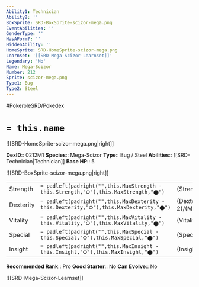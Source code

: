 ```yaml
---
Ability1: Technician
Ability2: ''
BoxSprite: SRD-BoxSprite-scizor-mega.png
EventAbilities: ''
GenderType: ''
HasAForm?: ''
HiddenAbility: ''
HomeSprite: SRD-HomeSprite-scizor-mega.png
Learnset: '[[SRD-Mega-Scizor-Learnset]]'
Legendary: 'No'
Name: Mega-Scizor
Number: 212
Sprite: scizor-mega.png
Type1: Bug
Type2: Steel
---
```


#PokeroleSRD/Pokedex

# `= this.name`

![[SRD-HomeSprite-scizor-mega.png|right]]

**DexID**:: 0212M1
**Species**:: Mega-Scizor
**Type**:: Bug / Steel
**Abilities**:: [[SRD-Technician|Technician]]
**Base HP**:: 5

![[SRD-BoxSprite-scizor-mega.png|right]]

|           |                                                                                        |                                          |
| --------- | -------------------------------------------------------------------------------------- | ---------------------------------------- |
| Strength  | `= padleft(padright("",this.MaxStrength - this.Strength,"⭘"),this.MaxStrength,"⬤")`    | (Strength::4)/(MaxStrength::8)   |
| Dexterity | `= padleft(padright("",this.MaxDexterity - this.Dexterity,"⭘"),this.MaxDexterity,"⬤")` | (Dexterity:: 2)/(MaxDexterity::5) |
| Vitality  | `= padleft(padright("",this.MaxVitality - this.Vitality,"⭘"),this.MaxVitality,"⬤")`    | (Vitality::3)/(MaxVitality::7)   |
| Special   | `= padleft(padright("",this.MaxSpecial - this.Special,"⭘"),this.MaxSpecial,"⬤")`       | (Special::2)/(MaxSpecial::4)     |
| Insight   | `= padleft(padright("",this.MaxInsight - this.Insight,"⭘"),this.MaxInsight,"⬤")`       | (Insight::3)/(MaxInsight::6)     |

**Recommended Rank**:: Pro
**Good Starter**:: No
**Can Evolve**:: No

![[SRD-Mega-Scizor-Learnset]]